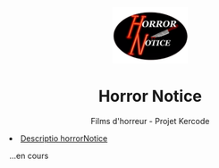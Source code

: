 <div align="center">
  <a href="#">
    <img src="public/images/logo.png" alt="Logo horrorNotice" height="100">
  </a>
  <h1 align="center">Horror Notice</h1>

  <p align="center">Films d'horreur - Projet Kercode</p>
</div>
 <li>
 <a href="#description">Descriptio horrorNotice</a>

...en cours
